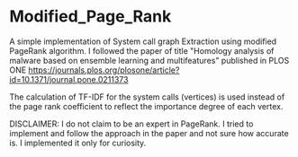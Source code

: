 # Modified_Page_Rank
A simple implementation of System call graph Extraction using modified PageRank algorithm. I followed the paper of title "Homology analysis of malware based on ensemble learning and multifeatures" published in PLOS ONE https://journals.plos.org/plosone/article?id=10.1371/journal.pone.0211373

The calculation of TF-IDF for the system calls (vertices) is used instead of the page rank coefficient to reflect the importance degree of each vertex.

DISCLAIMER: I do not claim to be an expert in PageRank. I tried to implement and follow the approach in the paper and not sure how accurate is. I implemented it only for curiosity.  

